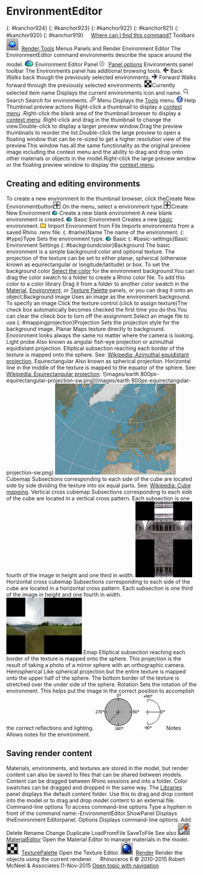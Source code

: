 ---
---


# EnvironmentEditor
{: #kanchor924}
{: #kanchor923}
{: #kanchor922}
{: #kanchor921}
{: #kanchor920}
{: #kanchor919}
 [![images/transparent.gif](images/transparent.gif)Where can I find this command?](javascript:void(0);) Toolbars
![images/environments.png](images/environments.png) [Render Tools](render-tools-toolbar.html) 
Menus
Panels and Render
Environment Editor
The EnvironmentEditor command environments describe the space around the model.
![images/environmenttab.png](images/environmenttab.png)Environment Editor Panel
![images/paneloptions.png](images/paneloptions.png) [Panel options](panel-options.html) 
Environments panel toolbar
The Environments panel has additional browsing tools.
![images/met-leftarrow.png](images/met-leftarrow.png)Back
Walks back though the previously selected environments.
![images/met-rightarrow.png](images/met-rightarrow.png)Forward
Walks forward through the previously selected environments.
![images/texturetabicon.png](images/texturetabicon.png)Currently selected item name
Displays the current environments icon and name.
![images/panelsearch.png](images/panelsearch.png)Search
Search for environments.
![images/panelwrench.png](images/panelwrench.png)Menu
Displays the [Tools](environment-toolsmenu.html) menu.
![images/panelhelp.png](images/panelhelp.png)Help
Thumbnail preview actions
Right-click a thumbnail to display a [context menu](environmentthumbnail-contextmenu.html) .Right-click the blank area of the thumbnail browser to display a [context menu](environmentthumbnail-blankcontextmenu.html) .Right-click and drag in the thumbnail to change the view.Double-click to display a larger preview window.Drag the preview thumbnails to reorder the list.Double-click the large preview to open a floating window that can be re-sized to get a higher resolution view of the preview.This window has all the same functionality as the original preview image including the context menu and the ability to drag and drop onto other materials or objects in the model.Right-click the large preview window or the floating preview window to display the [context menu](environmentpanel-largepreviewmenu.html).
## Creating and editing environments
To create a new environment
In the thumbnail browser, click theCreate New Environmentbutton![images/addnewplus.png](images/addnewplus.png).On the menu, select a environment type.![images/addnewplus.png](images/addnewplus.png)Create New Environment
![images/environment.png](images/environment.png)Create a new blank environment
A new blank environment is created.
![images/environment.png](images/environment.png)Basic Environment
Creates a new [basic](#basic-settings) environment.
![images/material-import.png](images/material-import.png)Import Environment from File
Imports environments from a saved Rhino .renv file.
{: #name}Name
The name of the environment.
{: #type}Type
Sets the environment type.
![images/environment.png](images/environment.png)Basic
{: #basic-settings}Basic Environment Settings
{: #backgroundcolor}Background
The basic environment is a simple background color and optional texture. The projection of the texture can be set to either planar, spherical (otherwise known as equirectangular or longitude/latitude) or box.
To set the background color
 [Select the color](colorswatch.html) for the environment background.You can drag the color swatch to a folder to create a Rhino color file.
To add this color to a color library
Drag it from a folder to another color swatch in the [Material](materialeditor.html), [Environment](#), or [Texture Palette](texturepalette.html) panels, or you can drag it onto an object.Background image
Uses an image as the environment background.
To specify an image
Click the texture control.(click to assign texture)The check box automatically becomes checked the first time you do this.You can clear the check box to turn off the assignment.Select an image file to use.{: #mappingprojection}Projection
Sets the projection style for the background image.
Planar
Maps texture directly to background. Environment looks always the same no matter where the camera is looking.
Light probe
Also known as angular fish-eye projection or azimuthal equidistant projection. Elliptical subsection reaching each border of the texture is mapped onto the sphere.
See: [Wikipedia: Azimuthal equidistant projection](http://en.wikipedia.org/wiki/Azimuthal_equidistant_projection).
Equirectangular
Also known as spherical projection. Horizontal line in the middle of the texture is mapped to the equator of the sphere.
See: [Wikipedia: Equirectangular projection](http://en.wikipedia.org/wiki/Equirectangular_projection).
![images/earth 800px-equirectangular-projection-sw.png](images/earth 800px-equirectangular-projection-sw.png)
![images/sphericalprojectioninside.png](images/sphericalprojectioninside.png)
Cubemap
Subsections corresponding to each side of the cube are located side by side dividing the texture into six equal parts.
See: [Wikipedia: Cube mapping](http://en.wikipedia.org/wiki/Cube_mapping).
Vertical cross cubemap
Subsections corresponding to each side of the cube are located in a vertical cross pattern. Each subsection is one fourth of the image in height and one third in width.
![images/vertical-cubemap-uffizi-hdrshop.png](images/vertical-cubemap-uffizi-hdrshop.png)
Horizontal cross cubemap
Subsections corresponding to each side of the cube are located in a horizontal cross pattern. Each subsection is one third of the image in height and one fourth in width.
![images/horizontal-cubemap-sorsele-humus.png](images/horizontal-cubemap-sorsele-humus.png)
Emap
Elliptical subsection reaching each border of the texture is mapped onto the sphere. This projection is the result of taking a photo of a mirror sphere with an orthographic camera.
Hemispherical
Like spherical projection but the entire texture is mapped onto the upper half of the sphere. The bottom border of the texture is stretched over the under side of the sphere.
Rotation
Sets the rotation of the environment. This helps put the image in the correct position to accomplish the correct reflections and lighting.
![images/environmentrotator.png](images/environmentrotator.png)
Notes
Allows notes for the environment.

## Saving render content
Materials, environments, and textures are stored in the model, but render content can also be saved to files that can be shared between models. Content can be dragged between Rhino sessions and into a folder.
Color swatches can be dragged and dropped in the same way.
The [Libraries](libraries.html#libraries) panel displays the default content folder. Use this to drag and drop content into the model or to drag and drop model content to an external file.
Command-line options
To access command-line options
Type a hyphen in front of the command name:-EnvironmentEditor.ShowPanel
Displays theEnvironment Editorpanel.
Options
Displays command-line options.
Add
Delete
Rename
Change
Duplicate
LoadFromFile
SaveToFile
See also
![images/materialeditor.png](images/materialeditor.png) [MaterialEditor](materialeditor.html) 
Open the Material Editor to manage materials in the model.
![images/texturepalette.png](images/texturepalette.png) [TexturePalette](texturepalette.html) 
Open the Texture Editor.
![images/render.png](images/render.png) [Render](render.html) 
Render the objects using the current renderer.
&#160;
&#160;
Rhinoceros 6 © 2010-2015 Robert McNeel &amp; Associates.11-Nov-2015
 [Open topic with navigation](environmenteditor.html) 

